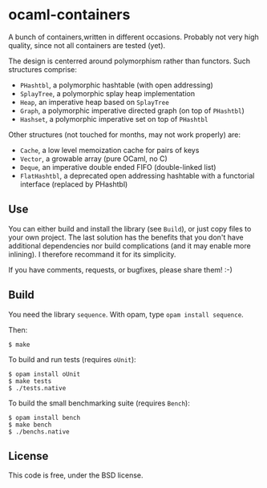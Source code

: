 ocaml-containers
================

A bunch of containers,written in different occasions. Probably not very high
quality, since not all containers are tested (yet). 

The design is centerred around polymorphism rather than functors. Such
structures comprise:

- `PHashtbl`, a polymorphic hashtable (with open addressing)
- `SplayTree`, a polymorphic splay heap implementation
- `Heap`, an imperative heap based on `SplayTree`
- `Graph`, a polymorphic imperative directed graph (on top of `PHashtbl`)
- `Hashset`, a polymorphic imperative set on top of `PHashtbl`

Other structures (not touched for months, may not work properly) are:

- `Cache`, a low level memoization cache for pairs of keys
- `Vector`, a growable array (pure OCaml, no C)
- `Deque`, an imperative double ended FIFO (double-linked list)
- `FlatHashtbl`, a deprecated open addressing hashtable with
    a functorial interface (replaced by PHashtbl)

## Use

You can either build and install the library (see `Build`), or just copy
files to your own project. The last solution has the benefits that you
don't have additional dependencies nor build complications (and it may enable
more inlining). I therefore recommand it for its simplicity.

If you have comments, requests, or bugfixes, please share them! :-)

## Build

You need the library `sequence`. With opam, type `opam install sequence`.

Then:

    $ make

To build and run tests (requires `oUnit`):

    $ opam install oUnit
    $ make tests
    $ ./tests.native

To build the small benchmarking suite (requires `Bench`):

    $ opam install bench
    $ make bench
    $ ./benchs.native

## License

This code is free, under the BSD license.
